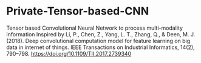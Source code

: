 # Private-Tensor-based-CNN
Tensor based Convolutional Neural Network to process multi-modality information
Inspired by Li, P., Chen, Z., Yang, L. T., Zhang, Q., &amp; Deen, M. J. (2018). Deep convolutional computation model for feature learning on big data in internet of things. IEEE Transactions on Industrial Informatics, 14(2), 790–798. https://doi.org/10.1109/TII.2017.2739340
